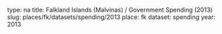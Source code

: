 type: na
title: Falkland Islands (Malvinas) / Government Spending (2013)
slug: places/fk/datasets/spending/2013
place: fk
dataset: spending
year: 2013
